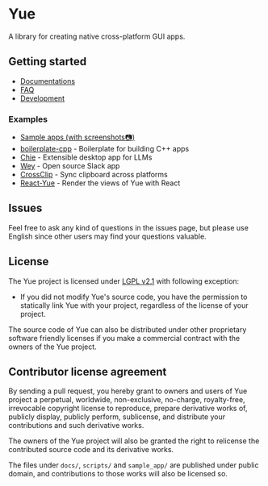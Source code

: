 # Yue

A library for creating native cross-platform GUI apps.

## Getting started

* [Documentations](http://libyue.com)
* [FAQ](https://github.com/yue/yue/blob/master/docs/guides/faq.md)
* [Development](https://github.com/yue/yue/blob/master/docs/development)

### Examples

* [Sample apps (with screenshots📷)](https://github.com/yue/yue-sample-apps)
* [boilerplate-cpp](https://github.com/yue/boilerplate-cpp) - Boilerplate for building C++ apps
* [Chie](https://chie.app) - Extensible desktop app for LLMs
* [Wey](https://github.com/yue/wey) - Open source Slack app
* [CrossClip](https://github.com/yue/crossclip) - Sync clipboard across platforms
* [React-Yue](https://github.com/oyyd/react-yue) - Render the views of Yue with React

## Issues

Feel free to ask any kind of questions in the issues page, but please use
English since other users may find your questions valuable.

## License

The Yue project is licensed under [LGPL v2.1][license] with following exception:

* If you did not modify Yue's source code, you have the permission to statically
  link Yue with your project, regardless of the license of your project.

The source code of Yue can also be distributed under other proprietary software
friendly licenses if you make a commercial contract with the owners of the Yue
project.

## Contributor license agreement

By sending a pull request, you hereby grant to owners and users of Yue project a
perpetual, worldwide, non-exclusive, no-charge, royalty-free, irrevocable
copyright license to reproduce, prepare derivative works of, publicly display,
publicly perform, sublicense, and distribute your contributions and such
derivative works.

The owners of the Yue project will also be granted the right to relicense the
contributed source code and its derivative works.

The files under `docs/`, `scripts/` and `sample_app/` are published under
public domain, and contributions to those works will also be licensed so.

[license]: https://github.com/yue/yue/blob/master/LICENSE
